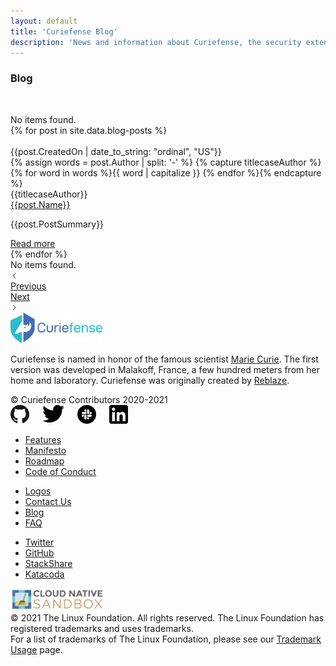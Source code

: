 ```yaml
---
layout: default
title: 'Curiefense Blog'
description: 'News and information about Curiefense, the security extension for Envoy'
---
```



<div class="wrapper">
    <div class="hero-nohome blog-posts">
      <div class="container w-container">
        <div class="row flex-vertical w-row">
          <div class="w-col w-col-9 w-col-stack">
            <div class="item-vertical first">
              <h3 class="heading-2">Blog</h3>
            </div>
          </div>
          <div class="no-paddings w-col w-col-3 w-col-stack">
            <div class="hero-image"></div>
          </div>
        </div>
      </div>
    </div>
    <div class="section blog-posts">
      <div class="container w-container">
        <div class="blog-box-first-wrapper w-dyn-list">
          <div role="list" class="blog-box-first w-dyn-items">
            <div role="listitem" class="blog-box w-dyn-item">
              <div class="blog-box-image"><img src="" loading="lazy" width="146" alt="" class="blog-box-img"></div>
              <div class="blog-box-sepparator"></div>
              <div class="blog-box-date"></div>
              <div class="blog-box-name"></div>
              <p class="paragraph blog-box-summary"></p>
            </div>
          </div>
          <div class="w-dyn-empty">
            <div>No items found.</div>
          </div>
        </div>
        <div class="w-dyn-list">
          <div role="list" class="blog-grid w-dyn-items">
          {% for post in site.data.blog-posts %}
            <div role="listitem" class="blog-box w-dyn-item">
              <div class="blog-box-image">
                <a href="post/{{post.Slug}}" class="w-inline-block">
                  <img src="{{post.ThumbnailImage}}" loading="lazy" width="70" alt="" class="blog-box-img">
                </a>
              </div>
              <div class="blog-box-sepparator"></div>
              <div class="w-row">
                <div class="w-col w-col-6">
                  <div class="blog-box-date">{{post.CreatedOn | date_to_string: "ordinal", "US"}}</div>
                </div>
                <div class="w-col w-col-6">
                {% assign words = post.Author | split: '-' %}
                {% capture titlecaseAuthor %}{% for word in words %}{{ word | capitalize }} {% endfor %}{% endcapture %}
                  <div class="blog-box-date">{{titlecaseAuthor}}</div>
                </div>
              </div>
              <a href="post/{{post.Slug}}" class="w-inline-block">
                <div class="blog-box-name">{{post.Name}}</div>
              </a>
              <p class="paragraph blog-box-summary">
                {{post.PostSummary}}
              </p>
              <a href="post/{{post.Slug}}" class="button blog-box-button w-inline-block">
                <div class="text-block">Read more</div>
              </a>
            </div>
          {% endfor %}
          </div>
          <div class="w-dyn-empty">
            <div>No items found.</div>
          </div>
          <div class="w-pagination-wrapper blog-posts-pagination">
            <a href="#" class="w-pagination-previous"><svg class="w-pagination-previous-icon" height="12px" width="12px" xmlns="http://www.w3.org/2000/svg" viewbox="0 0 12 12" transform="translate(0, 1)">
                <path fill="none" stroke="currentColor" fill-rule="evenodd" d="M8 10L4 6l4-4"></path>
              </svg>
              <div class="w-inline-block">Previous</div>
            </a>
            <a href="#" class="w-pagination-next">
              <div class="w-inline-block">Next</div><svg class="w-pagination-next-icon" height="12px" width="12px" xmlns="http://www.w3.org/2000/svg" viewbox="0 0 12 12" transform="translate(0, 1)">
                <path fill="none" stroke="currentColor" fill-rule="evenodd" d="M4 2l4 4-4 4"></path>
              </svg>
            </a>
          </div>
        </div>
      </div>
    </div>
    <div class="section footer">
      <div class="container w-container">
        <div class="w-row">
          <div class="w-col w-col-4"><img src="images/curie-01.svg" width="147" alt="">
            <div class="footer-description">
              <p class="paragraph">Curiefense is named in honor of the famous scientist <a href="marie-curie" target="_blank">Marie Curie</a>. The first version was developed in Malakoff, France, a few hundred meters from her home and laboratory. Curiefense was originally created by <a href="https://www.reblaze.com/" target="_blank">Reblaze</a>.<br></p>
            </div>
            <div class="footer-copyright">© Curiefense Contributors 2020-2021</div>
            <div class="columns w-row">
              <div class="w-col w-col-2 w-col-small-3 w-col-tiny-3">
                <a href="https://github.com/curiefense" target="_blank" class="w-inline-block"><img src="images/github.svg" loading="lazy" width="30" alt=""></a>
              </div>
              <div class="w-col w-col-2 w-col-small-3 w-col-tiny-3">
                <a href="https://twitter.com/curiefense" target="_blank" class="w-inline-block"><img src="images/twitter.svg" loading="lazy" width="35" alt=""></a>
              </div>
              <div class="w-col w-col-2 w-col-small-3 w-col-tiny-3">
                <a href="https://join.slack.com/t/curiefense/shared_invite/zt-nc8lyrjo-JJoY2mwrqNOfkmoA6ycTHg" target="_blank" class="w-inline-block"><img src="images/slack.svg" loading="lazy" width="30" alt=""></a>
              </div>
              <div class="w-col w-col-6 w-col-small-3 w-col-tiny-3">
                <a href="https://www.linkedin.com/company/curiefense" target="_blank" class="w-inline-block"><img src="images/linkedin.svg" loading="lazy" width="30" alt=""></a>
              </div>
            </div>
          </div>
          <div class="w-col w-col-2"></div>
          <div class="w-col w-col-2">
            <ul role="list" class="footer-list">
              <li class="footer-list-item">
                <a href="features" class="footer-list-item-link">Features</a>
              </li>
              <li class="footer-list-item">
                <a href="manifesto" class="footer-list-item-link">Manifesto</a>
              </li>
              <li class="footer-list-item">
                <a href="https://github.com/curiefense/curiefense/blob/master/ROADMAP.md" target="_blank" class="footer-list-item-link">Roadmap</a>
              </li>
              <li class="footer-list-item">
                <a href="https://github.com/curiefense/curiefense/blob/master/CODE_OF_CONDUCT.md" target="_blank" class="footer-list-item-link">Code of Conduct</a>
              </li>
            </ul>
          </div>
          <div class="w-col w-col-2">
            <ul role="list" class="footer-list second">
              <li class="footer-list-item">
                <a href="https://github.com/cncf/artwork/blob/master/examples/sandbox.md#curiefense-logos" target="_blank" class="footer-list-item-link">Logos</a>
              </li>
              <li class="footer-list-item">
                <a href="contact-us" class="footer-list-item-link">Contact Us</a>
              </li>
              <li class="footer-list-item">
                <a href="blog" aria-current="page" class="footer-list-item-link w--current">Blog</a>
              </li>
              <li class="footer-list-item">
                <a href="faq" class="footer-list-item-link">FAQ</a>
              </li>
            </ul>
          </div>
          <div class="w-col w-col-2">
            <ul role="list" class="footer-list second">
              <li class="footer-list-item">
                <a href="https://twitter.com/curiefense" target="_blank" class="footer-list-item-link">Twitter</a>
              </li>
              <li class="footer-list-item">
                <a href="https://github.com/curiefense/curiefense" target="_blank" class="footer-list-item-link">GitHub</a>
              </li>
              <li class="footer-list-item">
                <a href="https://stackshare.io/curiefense/curiefense" target="_blank" class="footer-list-item-link">StackShare</a>
              </li>
              <li class="footer-list-item">
                <a href="https://www.katacoda.com/curiefense" target="_blank" class="footer-list-item-link">Katacoda</a>
              </li>
            </ul>
          </div>
        </div>
      </div>
      <div class="container-2 w-container">
        <a href="https://www.cncf.io/sandbox-projects/" target="_blank" class="w-inline-block"><img src="images/cncf-sandbox-horizontal-color.svg" loading="lazy" width="150" alt="" class="image-8"></a>
      </div>
      <div class="w-container">
        <div class="text-block-4">© 2021 The Linux Foundation. All rights reserved. The Linux Foundation has registered trademarks and uses trademarks. <br>For a list of trademarks of The Linux Foundation, please see our <a href="https://www.linuxfoundation.org/en/trademark-usage/" target="_blank">Trademark Usage</a> page.</div>
      </div>
    </div>
  </div>
  <script src="https://d3e54v103j8qbb.cloudfront.net/js/jquery-3.5.1.min.dc5e7f18c8.js?site=5f906e60f009d620eb2024dd" type="text/javascript" integrity="sha256-9/aliU8dGd2tb6OSsuzixeV4y/faTqgFtohetphbbj0=" crossorigin="anonymous"></script>
  <script src="js/curiefense.js" type="text/javascript"></script>
  <!-- [if lte IE 9]><script src="https://cdnjs.cloudflare.com/ajax/libs/placeholders/3.0.2/placeholders.min.js"></script><![endif] -->